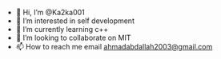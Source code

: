 - 👋 Hi, I’m @Ka2ka001
- 👀 I’m interested in self development 
- 🌱 I’m currently learning c++
- 💞️ I’m looking to collaborate on MIT
- 📫 How to reach me email ahmadabdallah2003@gmail.com 

<!---
Ka2ka001/Ka2ka001 is a ✨ special ✨ repository because its `README.md` (this file) appears on your GitHub profile.
You can click the Preview link to take a look at your changes.
--->
